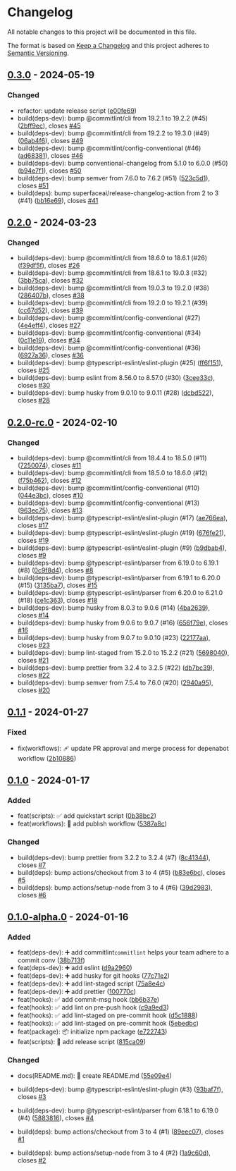 # Changelog

All notable changes to this project will be documented in this file.

The format is based on [Keep a Changelog](https://keepachangelog.com/)
and this project adheres to [Semantic Versioning](https://semver.org/).

## [0.3.0] - 2024-05-19

### Changed

- refactor: update release script ([e00fe69](https://github.com/hussam-aldarwish/nodejs-package-template/commit/e00fe69))
- build(deps-dev): bump @commitlint/cli from 19.2.1 to 19.2.2 (#45) ([2bff9ec](https://github.com/hussam-aldarwish/nodejs-package-template/commit/2bff9ec)), closes [#45](https://github.com/hussam-aldarwish/nodejs-package-template/issues/45)
- build(deps-dev): bump @commitlint/cli from 19.2.2 to 19.3.0 (#49) ([06ab4f6](https://github.com/hussam-aldarwish/nodejs-package-template/commit/06ab4f6)), closes [#49](https://github.com/hussam-aldarwish/nodejs-package-template/issues/49)
- build(deps-dev): bump @commitlint/config-conventional (#46) ([ad68381](https://github.com/hussam-aldarwish/nodejs-package-template/commit/ad68381)), closes [#46](https://github.com/hussam-aldarwish/nodejs-package-template/issues/46)
- build(deps-dev): bump conventional-changelog from 5.1.0 to 6.0.0 (#50) ([b94e7f1](https://github.com/hussam-aldarwish/nodejs-package-template/commit/b94e7f1)), closes [#50](https://github.com/hussam-aldarwish/nodejs-package-template/issues/50)
- build(deps-dev): bump semver from 7.6.0 to 7.6.2 (#51) ([523c5d1](https://github.com/hussam-aldarwish/nodejs-package-template/commit/523c5d1)), closes [#51](https://github.com/hussam-aldarwish/nodejs-package-template/issues/51)
- build(deps): bump superfaceai/release-changelog-action from 2 to 3 (#41) ([bb16e69](https://github.com/hussam-aldarwish/nodejs-package-template/commit/bb16e69)), closes [#41](https://github.com/hussam-aldarwish/nodejs-package-template/issues/41)

## [0.2.0] - 2024-03-23

### Changed

- build(deps-dev): bump @commitlint/cli from 18.6.0 to 18.6.1 (#26) ([f39df5f](https://github.com/hussam-aldarwish/nodejs-package-template/commit/f39df5f)), closes [#26](https://github.com/hussam-aldarwish/nodejs-package-template/issues/26)
- build(deps-dev): bump @commitlint/cli from 18.6.1 to 19.0.3 (#32) ([3bb75ca](https://github.com/hussam-aldarwish/nodejs-package-template/commit/3bb75ca)), closes [#32](https://github.com/hussam-aldarwish/nodejs-package-template/issues/32)
- build(deps-dev): bump @commitlint/cli from 19.0.3 to 19.2.0 (#38) ([286407b](https://github.com/hussam-aldarwish/nodejs-package-template/commit/286407b)), closes [#38](https://github.com/hussam-aldarwish/nodejs-package-template/issues/38)
- build(deps-dev): bump @commitlint/cli from 19.2.0 to 19.2.1 (#39) ([cc67d52](https://github.com/hussam-aldarwish/nodejs-package-template/commit/cc67d52)), closes [#39](https://github.com/hussam-aldarwish/nodejs-package-template/issues/39)
- build(deps-dev): bump @commitlint/config-conventional (#27) ([4e4eff4](https://github.com/hussam-aldarwish/nodejs-package-template/commit/4e4eff4)), closes [#27](https://github.com/hussam-aldarwish/nodejs-package-template/issues/27)
- build(deps-dev): bump @commitlint/config-conventional (#34) ([0c11e19](https://github.com/hussam-aldarwish/nodejs-package-template/commit/0c11e19)), closes [#34](https://github.com/hussam-aldarwish/nodejs-package-template/issues/34)
- build(deps-dev): bump @commitlint/config-conventional (#36) ([6927a36](https://github.com/hussam-aldarwish/nodejs-package-template/commit/6927a36)), closes [#36](https://github.com/hussam-aldarwish/nodejs-package-template/issues/36)
- build(deps-dev): bump @typescript-eslint/eslint-plugin (#25) ([ff6f151](https://github.com/hussam-aldarwish/nodejs-package-template/commit/ff6f151)), closes [#25](https://github.com/hussam-aldarwish/nodejs-package-template/issues/25)
- build(deps-dev): bump eslint from 8.56.0 to 8.57.0 (#30) ([3cee33c](https://github.com/hussam-aldarwish/nodejs-package-template/commit/3cee33c)), closes [#30](https://github.com/hussam-aldarwish/nodejs-package-template/issues/30)
- build(deps-dev): bump husky from 9.0.10 to 9.0.11 (#28) ([dcbd522](https://github.com/hussam-aldarwish/nodejs-package-template/commit/dcbd522)), closes [#28](https://github.com/hussam-aldarwish/nodejs-package-template/issues/28)

## [0.2.0-rc.0] - 2024-02-10

### Changed

- build(deps-dev): bump @commitlint/cli from 18.4.4 to 18.5.0 (#11) ([7250074](https://github.com/hussam-aldarwish/nodejs-package-template/commit/7250074)), closes [#11](https://github.com/hussam-aldarwish/nodejs-package-template/issues/11)
- build(deps-dev): bump @commitlint/cli from 18.5.0 to 18.6.0 (#12) ([f75b462](https://github.com/hussam-aldarwish/nodejs-package-template/commit/f75b462)), closes [#12](https://github.com/hussam-aldarwish/nodejs-package-template/issues/12)
- build(deps-dev): bump @commitlint/config-conventional (#10) ([044e3bc](https://github.com/hussam-aldarwish/nodejs-package-template/commit/044e3bc)), closes [#10](https://github.com/hussam-aldarwish/nodejs-package-template/issues/10)
- build(deps-dev): bump @commitlint/config-conventional (#13) ([963ec75](https://github.com/hussam-aldarwish/nodejs-package-template/commit/963ec75)), closes [#13](https://github.com/hussam-aldarwish/nodejs-package-template/issues/13)
- build(deps-dev): bump @typescript-eslint/eslint-plugin (#17) ([ae766ea](https://github.com/hussam-aldarwish/nodejs-package-template/commit/ae766ea)), closes [#17](https://github.com/hussam-aldarwish/nodejs-package-template/issues/17)
- build(deps-dev): bump @typescript-eslint/eslint-plugin (#19) ([676fe21](https://github.com/hussam-aldarwish/nodejs-package-template/commit/676fe21)), closes [#19](https://github.com/hussam-aldarwish/nodejs-package-template/issues/19)
- build(deps-dev): bump @typescript-eslint/eslint-plugin (#9) ([b9dbab4](https://github.com/hussam-aldarwish/nodejs-package-template/commit/b9dbab4)), closes [#9](https://github.com/hussam-aldarwish/nodejs-package-template/issues/9)
- build(deps-dev): bump @typescript-eslint/parser from 6.19.0 to 6.19.1 (#8) ([0c9f8d4](https://github.com/hussam-aldarwish/nodejs-package-template/commit/0c9f8d4)), closes [#8](https://github.com/hussam-aldarwish/nodejs-package-template/issues/8)
- build(deps-dev): bump @typescript-eslint/parser from 6.19.1 to 6.20.0 (#15) ([3135ba7](https://github.com/hussam-aldarwish/nodejs-package-template/commit/3135ba7)), closes [#15](https://github.com/hussam-aldarwish/nodejs-package-template/issues/15)
- build(deps-dev): bump @typescript-eslint/parser from 6.20.0 to 6.21.0 (#18) ([ce1c363](https://github.com/hussam-aldarwish/nodejs-package-template/commit/ce1c363)), closes [#18](https://github.com/hussam-aldarwish/nodejs-package-template/issues/18)
- build(deps-dev): bump husky from 8.0.3 to 9.0.6 (#14) ([4ba2639](https://github.com/hussam-aldarwish/nodejs-package-template/commit/4ba2639)), closes [#14](https://github.com/hussam-aldarwish/nodejs-package-template/issues/14)
- build(deps-dev): bump husky from 9.0.6 to 9.0.7 (#16) ([656f79e](https://github.com/hussam-aldarwish/nodejs-package-template/commit/656f79e)), closes [#16](https://github.com/hussam-aldarwish/nodejs-package-template/issues/16)
- build(deps-dev): bump husky from 9.0.7 to 9.0.10 (#23) ([22177aa](https://github.com/hussam-aldarwish/nodejs-package-template/commit/22177aa)), closes [#23](https://github.com/hussam-aldarwish/nodejs-package-template/issues/23)
- build(deps-dev): bump lint-staged from 15.2.0 to 15.2.2 (#21) ([5698040](https://github.com/hussam-aldarwish/nodejs-package-template/commit/5698040)), closes [#21](https://github.com/hussam-aldarwish/nodejs-package-template/issues/21)
- build(deps-dev): bump prettier from 3.2.4 to 3.2.5 (#22) ([db7bc39](https://github.com/hussam-aldarwish/nodejs-package-template/commit/db7bc39)), closes [#22](https://github.com/hussam-aldarwish/nodejs-package-template/issues/22)
- build(deps-dev): bump semver from 7.5.4 to 7.6.0 (#20) ([2940a95](https://github.com/hussam-aldarwish/nodejs-package-template/commit/2940a95)), closes [#20](https://github.com/hussam-aldarwish/nodejs-package-template/issues/20)

## [0.1.1] - 2024-01-27

### Fixed

- fix(workflows): :adhesive_bandage: update PR approval and merge process for depenabot workflow ([2b10886](https://github.com/hussam-aldarwish/nodejs-package-template/commit/2b10886))

## [0.1.0] - 2024-01-17

### Added

- feat(scripts): :white_check_mark: add quickstart script ([0b38bc2](https://github.com/hussam-aldarwish/nodejs-package-template/commit/0b38bc2))
- feat(workflows): :construction_worker: add publısh workflow ([5387a8c](https://github.com/hussam-aldarwish/nodejs-package-template/commit/5387a8c))

### Changed

- build(deps-dev): bump prettier from 3.2.2 to 3.2.4 (#7) ([8c41344](https://github.com/hussam-aldarwish/nodejs-package-template/commit/8c41344)), closes [#7](https://github.com/hussam-aldarwish/nodejs-package-template/issues/7)
- build(deps): bump actions/checkout from 3 to 4 (#5) ([b83e6bc](https://github.com/hussam-aldarwish/nodejs-package-template/commit/b83e6bc)), closes [#5](https://github.com/hussam-aldarwish/nodejs-package-template/issues/5)
- build(deps): bump actions/setup-node from 3 to 4 (#6) ([39d2983](https://github.com/hussam-aldarwish/nodejs-package-template/commit/39d2983)), closes [#6](https://github.com/hussam-aldarwish/nodejs-package-template/issues/6)

## [0.1.0-alpha.0] - 2024-01-16

### Added

- feat(deps-dev): :heavy_plus_sign: add commitlint`commitlint` helps your team adhere to a commit conv ([38b713f](https://github.com/hussam-aldarwish/nodejs-package-template/commit/38b713f))
- feat(deps-dev): :heavy_plus_sign: add eslint ([d9a2960](https://github.com/hussam-aldarwish/nodejs-package-template/commit/d9a2960))
- feat(deps-dev): :heavy_plus_sign: add husky for git hooks ([77c71e2](https://github.com/hussam-aldarwish/nodejs-package-template/commit/77c71e2))
- feat(deps-dev): :heavy_plus_sign: add lint-staged script ([75a8e4c](https://github.com/hussam-aldarwish/nodejs-package-template/commit/75a8e4c))
- feat(deps-dev): :heavy_plus_sign: add prettier ([100770c](https://github.com/hussam-aldarwish/nodejs-package-template/commit/100770c))
- feat(hooks): :white_check_mark: add commit-msg hook ([bb6b37e](https://github.com/hussam-aldarwish/nodejs-package-template/commit/bb6b37e))
- feat(hooks): :white_check_mark: add lint on pre-push hook ([c9a9ed3](https://github.com/hussam-aldarwish/nodejs-package-template/commit/c9a9ed3))
- feat(hooks): :white_check_mark: add lint-staged on pre-commit hook ([d5c1888](https://github.com/hussam-aldarwish/nodejs-package-template/commit/d5c1888))
- feat(hooks): :white_check_mark: add lint-staged on pre-commit hook ([5ebedbc](https://github.com/hussam-aldarwish/nodejs-package-template/commit/5ebedbc))
- feat(package): :package: initialize npm package ([e722743](https://github.com/hussam-aldarwish/nodejs-package-template/commit/e722743))
- feat(scripts): :construction_worker: add release script ([815ca09](https://github.com/hussam-aldarwish/nodejs-package-template/commit/815ca09))

### Changed

- docs(README.md): :memo: create README.md ([55e09e4](https://github.com/hussam-aldarwish/nodejs-package-template/commit/55e09e4))
- build(deps-dev): bump @typescript-eslint/eslint-plugin (#3) ([93baf7f](https://github.com/hussam-aldarwish/nodejs-package-template/commit/93baf7f)), closes [#3](https://github.com/hussam-aldarwish/nodejs-package-template/issues/3)
- build(deps-dev): bump @typescript-eslint/parser from 6.18.1 to 6.19.0 (#4) ([5883816](https://github.com/hussam-aldarwish/nodejs-package-template/commit/5883816)), closes [#4](https://github.com/hussam-aldarwish/nodejs-package-template/issues/4)
- build(deps): bump actions/checkout from 3 to 4 (#1) ([89eec07](https://github.com/hussam-aldarwish/nodejs-package-template/commit/89eec07)), closes [#1](https://github.com/hussam-aldarwish/nodejs-package-template/issues/1)
- build(deps): bump actions/setup-node from 3 to 4 (#2) ([1a9c60d](https://github.com/hussam-aldarwish/nodejs-package-template/commit/1a9c60d)), closes [#2](https://github.com/hussam-aldarwish/nodejs-package-template/issues/2)

  [0.1.0]: https://github.com/hussam-aldarwish/nodejs-package-template/compare/v0.1.0-alpha.0...v0.1.0
  [0.1.1]: https://github.com/hussam-aldarwish/nodejs-package-template/compare/v0.1.0...v0.1.1
  [0.1.0]: https://github.com/hussam-aldarwish/nodejs-package-template/compare/v0.1.0-alpha.0...v0.1.0
  [0.2.0-rc.0]: https://github.com/hussam-aldarwish/nodejs-package-template/compare/v0.1.1...v0.2.0-rc.0
  [0.1.1]: https://github.com/hussam-aldarwish/nodejs-package-template/compare/v0.1.0...v0.1.1
  [0.1.0]: https://github.com/hussam-aldarwish/nodejs-package-template/compare/v0.1.0-alpha.0...v0.1.0
  [0.2.0]: https://github.com/hussam-aldarwish/nodejs-package-template/compare/v0.2.0-rc.0...v0.2.0
  [0.2.0-rc.0]: https://github.com/hussam-aldarwish/nodejs-package-template/compare/v0.1.1...v0.2.0-rc.0
  [0.1.1]: https://github.com/hussam-aldarwish/nodejs-package-template/compare/v0.1.0...v0.1.1
  [0.1.0]: https://github.com/hussam-aldarwish/nodejs-package-template/compare/v0.1.0-alpha.0...v0.1.0

[0.3.0]: https://github.com/hussam-aldarwish/nodejs-package-template/compare/v0.2.0...v0.3.0
[0.2.0]: https://github.com/hussam-aldarwish/nodejs-package-template/compare/v0.2.0-rc.0...v0.2.0
[0.2.0-rc.0]: https://github.com/hussam-aldarwish/nodejs-package-template/compare/v0.1.1...v0.2.0-rc.0
[0.1.1]: https://github.com/hussam-aldarwish/nodejs-package-template/compare/v0.1.0...v0.1.1
[0.1.0]: https://github.com/hussam-aldarwish/nodejs-package-template/compare/v0.1.0-alpha.0...v0.1.0
[0.1.0-alpha.0]: https://github.com/hussam-aldarwish/nodejs-package-template/releases/tag/v0.1.0-alpha.0
